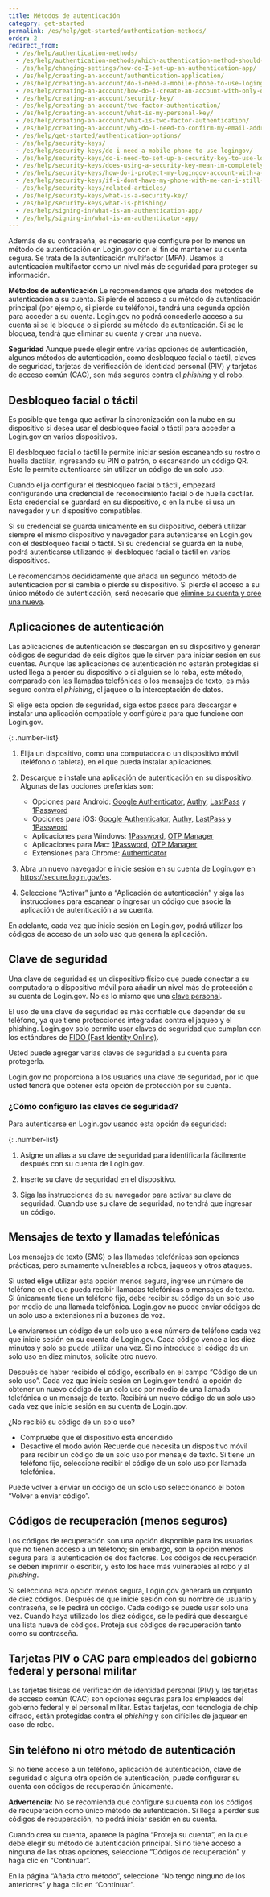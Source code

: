 ```yaml
---
title: Métodos de autenticación
category: get-started
permalink: /es/help/get-started/authentication-methods/
order: 2
redirect_from:
  - /es/help/authentication-methods/
  - /es/help/authentication-methods/which-authentication-method-should-i-use/
  - /es/help/changing-settings/how-do-I-set-up-an-authentication-app/
  - /es/help/creating-an-account/authentication-application/
  - /es/help/creating-an-account/do-i-need-a-mobile-phone-to-use-logingov/
  - /es/help/creating-an-account/how-do-i-create-an-account-with-only-one-two-factor-authenticator/
  - /es/help/creating-an-account/security-key/
  - /es/help/creating-an-account/two-factor-authentication/
  - /es/help/creating-an-account/what-is-my-personal-key/
  - /es/help/creating-an-account/what-is-two-factor-authentication/
  - /es/help/creating-an-account/why-do-i-need-to-confirm-my-email-address-and-my-phone-number/
  - /es/help/get-started/authentication-options/
  - /es/help/security-keys/
  - /es/help/security-keys/do-i-need-a-mobile-phone-to-use-logingov/
  - /es/help/security-keys/do-i-need-to-set-up-a-security-key-to-use-logingov/
  - /es/help/security-keys/does-using-a-security-key-mean-im-completely-safe-from-phishing/
  - /es/help/security-keys/how-do-i-protect-my-logingov-account-with-a-security-key/
  - /es/help/security-keys/if-i-dont-have-my-phone-with-me-can-i-still-sign-in/
  - /es/help/security-keys/related-articles/
  - /es/help/security-keys/what-is-a-security-key/
  - /es/help/security-keys/what-is-phishing/
  - /es/help/signing-in/what-is-an-authentication-app/
  - /es/help/signing-in/what-is-an-authenticator-app/
---
```

Además de su contraseña, es necesario que configure por lo menos un método de autenticación en Login.gov con el fin de mantener su cuenta segura. Se trata de la autenticación multifactor (MFA). Usamos la autenticación multifactor como un nivel más de seguridad para proteger su información.

**Métodos de autenticación**
Le recomendamos que añada dos métodos de autenticación a su cuenta. Si pierde el acceso a su método de autenticación principal (por ejemplo, si pierde su teléfono), tendrá una segunda opción para acceder a su cuenta. Login.gov no podrá concederle acceso a su cuenta si se le bloquea o si pierde su método de autenticación. Si se le bloquea, tendrá que eliminar su cuenta y crear una nueva.

**Seguridad**
Aunque puede elegir entre varias opciones de autenticación, algunos métodos de autenticación, como desbloqueo facial o táctil, claves de seguridad, tarjetas de verificación de identidad personal (PIV) y tarjetas de acceso común (CAC), son más seguros contra el *phishing* y el robo.

## Desbloqueo facial o táctil

<div class="usa-alert usa-alert--info margin-bottom-4" role="status">
  <div class="usa-alert__body">
    <p class="usa-alert__text">Es posible que tenga que activar la sincronización con la nube en su dispositivo si desea usar el desbloqueo facial o táctil para acceder a Login.gov en varios dispositivos.</p>
  </div>
</div>

El desbloqueo facial o táctil le permite iniciar sesión escaneando su rostro o huella dactilar, ingresando su PIN o patrón, o escaneando un código QR. Esto le permite autenticarse sin utilizar un código de un solo uso.


Cuando elija configurar el desbloqueo facial o táctil, empezará configurando una credencial de reconocimiento facial o de huella dactilar. Esta credencial se guardará en su dispositivo, o en la nube si usa un navegador y un dispositivo compatibles.

Si su credencial se guarda únicamente en su dispositivo, deberá utilizar siempre el mismo dispositivo y navegador para autenticarse en Login.gov con el desbloqueo facial o táctil. Si su credencial se guarda en la nube, podrá autenticarse utilizando el desbloqueo facial o táctil en varios dispositivos.

Le recomendamos decididamente que añada un segundo método de autenticación por si cambia o pierde su dispositivo. Si pierde el acceso a su único método de autenticación, será necesario que [elimine su cuenta y cree una nueva](/es/help/manage-your-account/delete-your-account/).

## Aplicaciones de autenticación

Las aplicaciones de autenticación se descargan en su dispositivo y generan códigos de seguridad de seis dígitos que le sirven para iniciar sesión en sus cuentas. Aunque las aplicaciones de autenticación no estarán protegidas si usted llega a perder su dispositivo o si alguien se lo roba, este método, comparado con las llamadas telefónicas o los mensajes de texto, es más seguro contra el *phishing*, el jaqueo o la interceptación de datos.

Si elige esta opción de seguridad, siga estos pasos para descargar e instalar una aplicación compatible y configúrela para que funcione con Login.gov.

{: .number-list}

1. Elija un dispositivo, como una computadora o un dispositivo móvil (teléfono o tableta), en el que pueda instalar aplicaciones.
2. Descargue e instale una aplicación de autenticación en su dispositivo. Algunas de las opciones preferidas son:

   * Opciones para Android: [Google Authenticator](https://play.google.com/store/apps/details?id=com.google.android.apps.authenticator2&hl=en), [Authy](https://authy.com/), [LastPass](https://lastpass.com/) y [1Password](https://1password.com/)
   * Opciones para iOS: [Google Authenticator](https://itunes.apple.com/us/app/google-authenticator/id388497605?mt=8), [Authy](https://authy.com/), [LastPass](https://lastpass.com/) y [1Password](https://1password.com/)
   * Aplicaciones para Windows: [1Password](https://1password.com/), [OTP Manager](https://www.microsoft.com/en-us/store/p/otp-manager/9nblggh6hngn)
   * Aplicaciones para Mac: [1Password](https://1password.com/), [OTP Manager](https://itunes.apple.com/us/app/otp-manager/id928941247?mt=12)
   * Extensiones para Chrome: [Authenticator](https://chrome.google.com/webstore/detail/authenticator/bhghoamapcdpbohphigoooaddinpkbai?hl=en)
3. Abra un nuevo navegador e inicie sesión en su cuenta de Login.gov en <https://secure.login.gov/es>.
4. Seleccione “Activar” junto a “Aplicación de autenticación” y siga las instrucciones para escanear o ingresar un código que asocie la aplicación de autenticación a su cuenta.

En adelante, cada vez que inicie sesión en Login.gov, podrá utilizar los códigos de acceso de un solo uso que genera la aplicación.

## Clave de seguridad

Una clave de seguridad es un dispositivo físico que puede conectar a su computadora o dispositivo móvil para añadir un nivel más de protección a su cuenta de Login.gov. No es lo mismo que una [clave personal](/es/help/manage-your-account/personal-key/).

El uso de una clave de seguridad es más confiable que depender de su teléfono, ya que tiene protecciones integradas contra el jaqueo y el phishing. Login.gov solo permite usar claves de seguridad que cumplan con los estándares de [FIDO (Fast Identity Online)](https://fidoalliance.org/).

Usted puede agregar varias claves de seguridad a su cuenta para protegerla.

Login.gov no proporciona a los usuarios una clave de seguridad, por lo que usted tendrá que obtener esta opción de protección por su cuenta.

### ¿Cómo configuro las claves de seguridad?

Para autenticarse en Login.gov usando esta opción de seguridad:

{: .number-list}
1. Asigne un alias a su clave de seguridad para identificarla fácilmente después con su cuenta de Login.gov.

2. Inserte su clave de seguridad en el dispositivo.

3. Siga las instrucciones de su navegador para activar su clave de seguridad. Cuando use su clave de seguridad, no tendrá que ingresar un código.

## Mensajes de texto y llamadas telefónicas

Los mensajes de texto (SMS) o las llamadas telefónicas son opciones prácticas, pero sumamente vulnerables a robos, jaqueos y otros ataques.

Si usted elige utilizar esta opción menos segura, ingrese un número de teléfono en el que pueda recibir llamadas telefónicas o mensajes de texto. Si únicamente tiene un teléfono fijo, debe recibir su código de un solo uso por medio de una llamada telefónica. Login.gov no puede enviar códigos de un solo uso a extensiones ni a buzones de voz.

Le enviaremos un código de un solo uso a ese número de teléfono cada vez que inicie sesión en su cuenta de Login.gov. Cada código vence a los diez minutos y solo se puede utilizar una vez. Si no introduce el código de un solo uso en diez minutos, solicite otro nuevo.

Después de haber recibido el código, escríbalo en el campo “Código de un solo uso”. Cada vez que inicie sesión en Login.gov tendrá la opción de obtener un nuevo código de un solo uso por medio de una llamada telefónica o un mensaje de texto. Recibirá un nuevo código de un solo uso cada vez que inicie sesión en su cuenta de Login.gov.

<div id="didn-t-receive-your-one-time-code">¿No recibió su código de un solo uso?</div>

* Compruebe que el dispositivo está encendido
* Desactive el modo avión
Recuerde que necesita un dispositivo móvil para recibir un código de un solo uso por mensaje de texto. Si tiene un teléfono fijo, seleccione recibir el código de un solo uso por llamada telefónica.

Puede volver a enviar un código de un solo uso seleccionando el botón “Volver a enviar código”.

## Códigos de recuperación (menos seguros)

Los códigos de recuperación son una opción disponible para los usuarios que no tienen acceso a un teléfono; sin embargo, son la opción menos segura para la autenticación de dos factores. Los códigos de recuperación se deben imprimir o escribir, y esto los hace más vulnerables al robo y al *phishing*.

Si selecciona esta opción menos segura, Login.gov generará un conjunto de diez códigos. Después de que inicie sesión con su nombre de usuario y contraseña, se le pedirá un código. Cada código se puede usar solo una vez. Cuando haya utilizado los diez códigos, se le pedirá que descargue una lista nueva de códigos. Proteja sus códigos de recuperación tanto como su contraseña.

## Tarjetas PIV o CAC para empleados del gobierno federal y personal militar

Las tarjetas físicas de verificación de identidad personal (PIV) y las tarjetas de acceso común (CAC) son opciones seguras para los empleados del gobierno federal y el personal militar. Estas tarjetas, con tecnología de chip cifrado, están protegidas contra el *phishing* y son difíciles de jaquear en caso de robo.

## Sin teléfono ni otro método de autenticación

Si no tiene acceso a un teléfono, aplicación de autenticación, clave de seguridad o alguna otra opción de autenticación, puede configurar su cuenta con códigos de recuperación únicamente.

**Advertencia:** No se recomienda que configure su cuenta con los códigos de recuperación como único método de autenticación. Si llega a perder sus códigos de recuperación, no podrá iniciar sesión en su cuenta.

Cuando crea su cuenta, aparece la página “Proteja su cuenta”, en la que debe elegir su método de autenticación principal. Si no tiene acceso a ninguna de las otras opciones, seleccione “Códigos de recuperación” y haga clic en “Continuar”.

En la página “Añada otro método”, seleccione “No tengo ninguno de los anteriores” y haga clic en “Continuar”.
